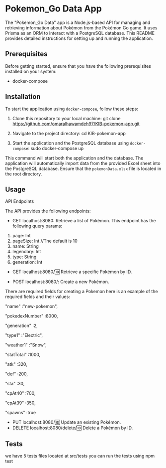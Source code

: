 # Pokemon_Go Data App

The "Pokemon_Go Data" app is a Node.js-based API for managing and retrieving information about Pokémon from the Pokémon Go game. It uses Prisma as an ORM to interact with a PostgreSQL database. This README provides detailed instructions for setting up and running the application.

## Prerequisites

Before getting started, ensure that you have the following prerequisites installed on your system:
- docker-compose 

## Installation

To start the application using `docker-compose`, follow these steps:

1. Clone this repository to your local machine:
   git clone https://github.com/omaralhawamdeh97/KIB-pokemon-app.git

2. Navigate to the project directory:
   cd KIB-pokemon-app

3. Start the application and the PostgreSQL database using `docker-compose`:
   sudo docker-compose up

This command will start both the application and the database. The application will automatically import data from the provided Excel sheet into the PostgreSQL database. Ensure that the `pokemonData.xlsx` file is located in the root directory.

## Usage

API Endpoints

The API provides the following endpoints:

- GET     localhost:8080:             Retrieve a list of Pokémon.
This endpoint has the following query params:      
1. page:         Int
2. pageSize:     Int  //The default is 10
3. name:         String
4. legendary:    Int
5. type:         String
6. generation:   Int
  
- GET     localhost:8080/:id:         Retrieve a specific Pokémon by ID.
  
- POST    localhost:8080/:            Create a new Pokémon.

There are required fields for creating a Pokemon here is an example of the required fields and their values:

"name"           :"new-pokemon", 

"pokedexNumber"  :8000,   

"generation"     :2, 

"type1"          :"Electric",

"weather1"       :"Snow", 

"statTotal"      :1000, 

"atk"            :320, 

"def"            :200,

"sta"            :30, 

"cpAt40"         :700,

"cpAt39"         :350,

"spawns"         :true

- PUT     localhost:8080/:id:         Update an existing Pokémon.
- DELETE  localhost:8080/delete/:id:  Delete a Pokémon by ID.

## Tests
we have 5 tests files located at src/tests
you can run the tests using npm test
